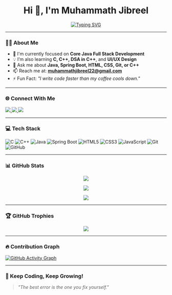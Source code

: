 <h1 align="center">Hi 👋, I'm Muhammath Jibreel</h1>

<p align="center">
  <a href="https://github.com/DenverCoder1/readme-typing-svg">
    <img src="https://readme-typing-svg.herokuapp.com?font=Fira+Code&pause=1000&color=00F7FF&center=true&vCenter=true&width=1000&lines=Java+Full+Stack+Developer+%7C+DSA+Enthusiast;C%2FC%2B%2B+Programmer+%7C+UI%2FUX+Learner" alt="Typing SVG" />
  </a>
</p>

---

### 🙋‍♂️ About Me
- 🔭 I'm currently focused on **Core Java Full Stack Development**
- 💡 I’m also learning **C, C++, DSA in C++**, and **UI/UX Design**
- 💬 Ask me about **Java, Spring Boot, HTML, CSS, Git, or C++**
- 📫 Reach me at: **muhammathjibreel22@gmail.com**
- ⚡ Fun Fact: *"I write code faster than my coffee cools down."*

---

### 🌐 Connect With Me
<p>
  <a href="https://www.linkedin.com/in/muhammath-jibreel-2b5a42294" target="_blank">
    <img src="https://img.shields.io/badge/LinkedIn-blue?logo=linkedin&style=for-the-badge" />
  </a>
  <a href="mailto:muhammathjibreel22@gmail.com">
    <img src="https://img.shields.io/badge/Gmail-red?logo=gmail&style=for-the-badge" />
  </a>
  <a href="https://www.hackerrank.com/profile/muhammathjibree1" target="_blank">
    <img src="https://img.shields.io/badge/HackerRank-2EC866?logo=hackerrank&style=for-the-badge&logoColor=white" />
  </a>
</p>

---

### 💻 Tech Stack
![C](https://img.shields.io/badge/C-00599C?style=for-the-badge&logo=c&logoColor=white)
![C++](https://img.shields.io/badge/C++-004482?style=for-the-badge&logo=c%2B%2B&logoColor=white)
![Java](https://img.shields.io/badge/Java-ED8B00?style=for-the-badge&logo=openjdk&logoColor=white)
![Spring Boot](https://img.shields.io/badge/Spring%20Boot-6DB33F?style=for-the-badge&logo=spring-boot&logoColor=white)
![HTML5](https://img.shields.io/badge/HTML5-E34F26?style=for-the-badge&logo=html5&logoColor=white)
![CSS3](https://img.shields.io/badge/CSS3-1572B6?style=for-the-badge&logo=css3&logoColor=white)
![JavaScript](https://img.shields.io/badge/JavaScript-F7DF1E?style=for-the-badge&logo=javascript&logoColor=black)
![Git](https://img.shields.io/badge/Git-F05032?style=for-the-badge&logo=git&logoColor=white)
![GitHub](https://img.shields.io/badge/GitHub-181717?style=for-the-badge&logo=github&logoColor=white)

---

### 📊 GitHub Stats
<p align="center">
  <img src="https://github-readme-stats.vercel.app/api?username=muhammathjibreel25&show_icons=true&theme=tokyonight" />
</p>

<p align="center">
  <img src="https://github-readme-streak-stats.herokuapp.com/?user=muhammathjibreel25&theme=tokyonight" />
</p>

<p align="center">
  <img src="https://github-readme-stats.vercel.app/api/top-langs/?username=muhammathjibreel25&layout=compact&theme=tokyonight" />
</p>

---

### 🏆 GitHub Trophies
<p align="center">
  <img src="https://github-profile-trophy.vercel.app/?username=muhammathjibreel25&theme=onedark&no-frame=true&no-bg=true&margin-w=4" />
</p>

---

### 🔥 Contribution Graph
[![GitHub Activity Graph](https://github-readme-activity-graph.vercel.app/graph?username=muhammathjibreel25&bg_color=0d1117&color=00ffe4&line=00ffe4&point=ffffff&area=true&hide_border=true)](https://github.com/ashutosh00710/github-readme-activity-graph)

---

### 🚀 Keep Coding, Keep Growing!

> *"The best error is the one you fix yourself."*

